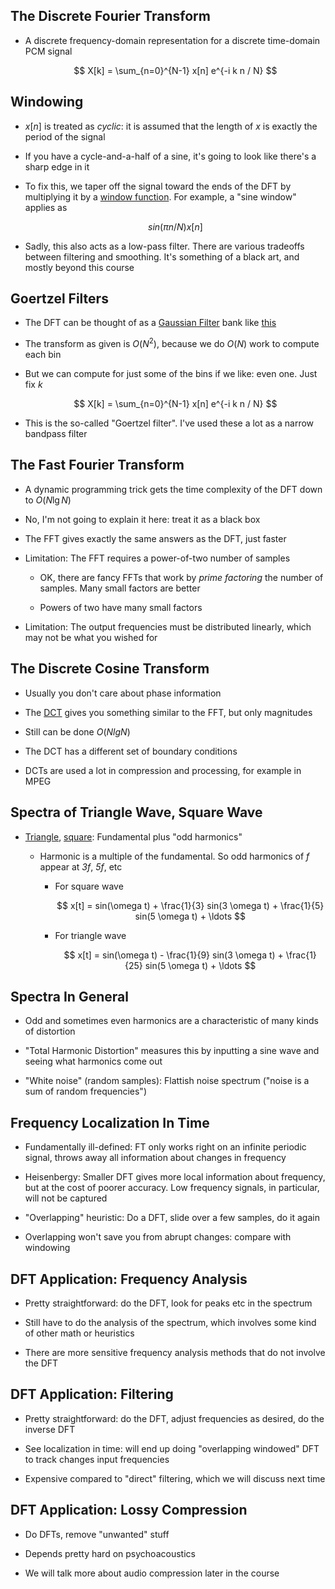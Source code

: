 ## The Discrete Fourier Transform

* A discrete frequency-domain representation for a discrete
  time-domain PCM signal

  $$ X[k] = \sum_{n=0}^{N-1} x[n] e^{-i k n / N} $$

## Windowing

* $x[n]$ is treated as *cyclic*: it is assumed that the
  length of $x$ is exactly the period of the signal

* If you have a cycle-and-a-half of a sine, it's going to
  look like there's a sharp edge in it

* To fix this, we taper off the signal toward the ends of
  the DFT by multiplying it by a
  [window function](https://en.wikipedia.org/wiki/Window_function). For
  example, a "sine window" applies as

  $$ sin(\pi n / N) x[n] $$

* Sadly, this also acts as a low-pass filter. There are
  various tradeoffs between filtering and smoothing. It's
  something of a black art, and mostly beyond this course

## Goertzel Filters

* The DFT can be thought of as a
  [Gaussian Filter](https://en.wikipedia.org/wiki/Gaussian_filter)
  bank like [this](http://wiki.besa.de/index.php?title=File:Spectral_%285%29.gif)

* The transform as given is $O(N^2)$, because we do
  $O(N)$ work to compute each bin

* But we can compute for just some of the bins if we like: even
  one. Just fix $k$

  $$ X[k] = \sum_{n=0}^{N-1} x[n] e^{-i k n / N} $$

* This is the so-called "Goertzel filter". I've used these a
  lot as a narrow bandpass filter

## The Fast Fourier Transform

* A dynamic programming trick gets the time complexity of
  the DFT down to $O(N \lg N)$

* No, I'm not going to explain it here: treat it as a black box

* The FFT gives exactly the same answers as the DFT, just faster

* Limitation: The FFT requires a power-of-two number of samples

    * OK, there are fancy FFTs that work by *prime
      factoring* the number of samples. Many small factors
      are better

    * Powers of two have many small factors

* Limitation: The output frequencies must be distributed
  linearly, which may not be what you wished for

## The Discrete Cosine Transform

* Usually you don't care about phase information

* The
  [DCT](https://en.wikipedia.org/wiki/Discrete_cosine_transform)
  gives you something similar to the FFT, but only
  magnitudes

* Still can be done $O(N lg N)$

* The DCT has a different set of boundary conditions

* DCTs are used a lot in compression and processing, for
  example in MPEG

## Spectra of Triangle Wave, Square Wave

* [Triangle](https://en.wikipedia.org/wiki/Triangle_wave), [square](https://en.wikipedia.org/wiki/Square_wave): Fundamental plus "odd harmonics"

  * Harmonic is a multiple of the fundamental. So odd
    harmonics of *f* appear at *3f*, *5f*, etc

    * For square wave

      $$ x[t] = sin(\omega t) + \frac{1}{3} sin(3 \omega t) + \frac{1}{5} sin(5 \omega t) + \ldots $$

    * For triangle wave

      $$ x[t] = sin(\omega t) - \frac{1}{9} sin(3 \omega t) + \frac{1}{25} sin(5 \omega t) + \ldots $$

## Spectra In General

* Odd and sometimes even harmonics are a characteristic of
  many kinds of distortion

* "Total Harmonic Distortion" measures this by inputting a
  sine wave and seeing what harmonics come out

* "White noise" (random samples): Flattish noise spectrum
  ("noise is a sum of random frequencies")

## Frequency Localization In Time

* Fundamentally ill-defined: FT only works right on an
  infinite periodic signal, throws away all information
  about changes in frequency

* Heisenbergy: Smaller DFT gives more local information
  about frequency, but at the cost of poorer accuracy. Low
  frequency signals, in particular, will not be captured

* "Overlapping" heuristic: Do a DFT, slide over a few
  samples, do it again

* Overlapping won't save you from abrupt changes: compare
  with windowing

## DFT Application: Frequency Analysis

* Pretty straightforward: do the DFT, look for peaks etc in
  the spectrum

* Still have to do the analysis of the spectrum, which
  involves some kind of other math or heuristics

* There are more sensitive frequency analysis methods that
  do not involve the DFT

## DFT Application: Filtering

* Pretty straightforward: do the DFT, adjust frequencies as
  desired, do the inverse DFT

* See localization in time: will end up doing "overlapping
  windowed" DFT to track changes input frequencies

* Expensive compared to "direct" filtering, which we will
  discuss next time

## DFT Application: Lossy Compression

* Do DFTs, remove "unwanted" stuff

* Depends pretty hard on psychoacoustics

* We will talk more about audio compression later in the
  course
